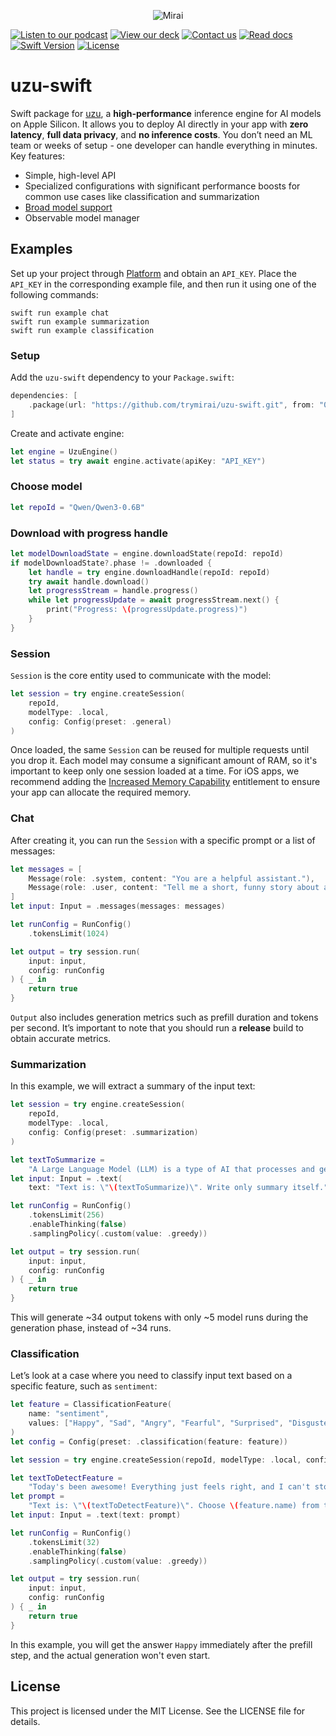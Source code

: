 <p align="center">
  <picture>
    <img alt="Mirai" src="https://artifacts.trymirai.com/social/github/uzu-swift-header.jpg" style="max-width: 100%;">
  </picture>
</p>

<a href="https://artifacts.trymirai.com/social/about_us.mp3"><img src="https://img.shields.io/badge/Listen-Podcast-red" alt="Listen to our podcast"></a>
<a href="https://docsend.com/v/76bpr/mirai2025"><img src="https://img.shields.io/badge/View-Deck-red" alt="View our deck"></a>
<a href="mailto:alexey@getmirai.co,dima@getmirai.co,aleksei@getmirai.co?subject=Interested%20in%20Mirai"><img src="https://img.shields.io/badge/Send-Email-green" alt="Contact us"></a>
<a href="https://docs.trymirai.com/app-integration/overview"><img src="https://img.shields.io/badge/Read-Docs-blue" alt="Read docs"></a>
[![Swift Version](https://img.shields.io/badge/Swift-5.9-blue)](https://swift.org)
[![License](https://img.shields.io/badge/License-MIT-blue)](LICENSE)

# uzu-swift

Swift package for [uzu](https://github.com/trymirai/uzu), a **high-performance** inference engine for AI models on Apple Silicon. It allows you to deploy AI directly in your app with **zero latency**, **full data privacy**, and **no inference costs**. You don’t need an ML team or weeks of setup - one developer can handle everything in minutes. Key features:

- Simple, high-level API
- Specialized configurations with significant performance boosts for common use cases like classification and summarization
- [Broad model support](https://trymirai.com/models)
- Observable model manager

## Examples

Set up your project through [Platform](https://platform.trymirai.com) and obtain an `API_KEY`. Place the `API_KEY` in the corresponding example file, and then run it using one of the following commands:

```shell
swift run example chat
swift run example summarization
swift run example classification
```

### Setup

Add the `uzu-swift` dependency to your `Package.swift`:

```swift
dependencies: [
    .package(url: "https://github.com/trymirai/uzu-swift.git", from: "0.1.28")
]
```

Create and activate engine:

```swift
let engine = UzuEngine()
let status = try await engine.activate(apiKey: "API_KEY")
```

### Choose model

```swift
let repoId = "Qwen/Qwen3-0.6B"
```

### Download with progress handle

```swift
let modelDownloadState = engine.downloadState(repoId: repoId)
if modelDownloadState?.phase != .downloaded {
    let handle = try engine.downloadHandle(repoId: repoId)
    try await handle.download()
    let progressStream = handle.progress()
    while let progressUpdate = await progressStream.next() {
        print("Progress: \(progressUpdate.progress)")
    }
}
```

### Session

`Session` is the core entity used to communicate with the model:

```swift
let session = try engine.createSession(
    repoId,
    modelType: .local,
    config: Config(preset: .general)
)
```

Once loaded, the same `Session` can be reused for multiple requests until you drop it. Each model may consume a significant amount of RAM, so it's important to keep only one session loaded at a time. For iOS apps, we recommend adding the [Increased Memory Capability](https://developer.apple.com/documentation/bundleresources/entitlements/com.apple.developer.kernel.increased-memory-limit) entitlement to ensure your app can allocate the required memory.

### Chat

After creating it, you can run the `Session` with a specific prompt or a list of messages:

```swift
let messages = [
    Message(role: .system, content: "You are a helpful assistant."),
    Message(role: .user, content: "Tell me a short, funny story about a robot."),
]
let input: Input = .messages(messages: messages)
```

```swift
let runConfig = RunConfig()
    .tokensLimit(1024)

let output = try session.run(
    input: input,
    config: runConfig
) { _ in
    return true
}
```

`Output` also includes generation metrics such as prefill duration and tokens per second. It’s important to note that you should run a **release** build to obtain accurate metrics.

### Summarization

In this example, we will extract a summary of the input text:

```swift
let session = try engine.createSession(
    repoId,
    modelType: .local,
    config: Config(preset: .summarization)
)
```

```swift
let textToSummarize =
    "A Large Language Model (LLM) is a type of AI that processes and generates text using transformer-based architectures trained on vast datasets. They power chatbots, translation, code assistants, and more."
let input: Input = .text(
    text: "Text is: \"\(textToSummarize)\". Write only summary itself.")
```

```swift
let runConfig = RunConfig()
    .tokensLimit(256)
    .enableThinking(false)
    .samplingPolicy(.custom(value: .greedy))

let output = try session.run(
    input: input,
    config: runConfig
) { _ in
    return true
}
```

This will generate ~34 output tokens with only ~5 model runs during the generation phase, instead of ~34 runs.

### Classification

Let’s look at a case where you need to classify input text based on a specific feature, such as `sentiment`:

```swift
let feature = ClassificationFeature(
    name: "sentiment",
    values: ["Happy", "Sad", "Angry", "Fearful", "Surprised", "Disgusted"]
)
let config = Config(preset: .classification(feature: feature))

let session = try engine.createSession(repoId, modelType: .local, config: config)
```

```swift
let textToDetectFeature =
    "Today's been awesome! Everything just feels right, and I can't stop smiling."
let prompt =
    "Text is: \"\(textToDetectFeature)\". Choose \(feature.name) from the list: \(feature.values.joined(separator: ", ")). Answer with one word. Don't add a dot at the end."
let input: Input = .text(text: prompt)
```

```swift
let runConfig = RunConfig()
    .tokensLimit(32)
    .enableThinking(false)
    .samplingPolicy(.custom(value: .greedy))

let output = try session.run(
    input: input,
    config: runConfig
) { _ in
    return true
}
```

In this example, you will get the answer `Happy` immediately after the prefill step, and the actual generation won't even start.

## License

This project is licensed under the MIT License. See the LICENSE file for details.